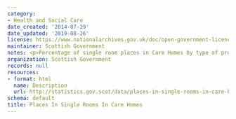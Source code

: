 ```yaml
---
category:
- Health and Social Care
date_created: '2014-07-29'
date_updated: '2019-08-26'
license: https://www.nationalarchives.gov.uk/doc/open-government-licence/version/3/
maintainer: Scottish Government
notes: <p>Percentage of single room places in Care Homes by type of provision.</p>
organization: Scottish Government
records: null
resources:
- format: html
  name: Description
  url: http://statistics.gov.scot/data/places-in-single-rooms-in-care-homes
schema: default
title: Places In Single Rooms In Care Homes
---
```

